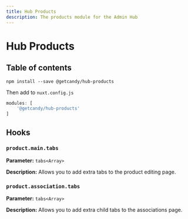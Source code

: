 ```yaml
---
title: Hub Products
description: The products module for the Admin Hub
---
```


# Hub Products

## Table of contents

```
npm install --save @getcandy/hub-products
```

Then add to `nuxt.config.js`

```javascript
modules: [
    '@getcandy/hub-products'
]
```

## Hooks

### `product.main.tabs`
**Parameter:** `tabs<Array>`

**Description:** Allows you to add extra tabs to the product editing page.

### `product.association.tabs`
**Parameter:** `tabs<Array>`

**Description:** Allows you to add extra child tabs to the associations page.
